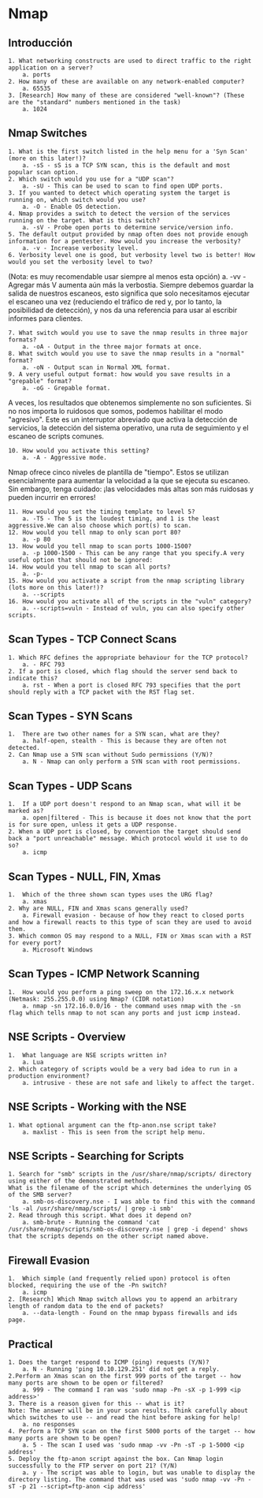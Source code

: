 # Nmap

## Introducción

    1. What networking constructs are used to direct traffic to the right application on a server?
        a. ports
    2. How many of these are available on any network-enabled computer?
        a. 65535
    3. [Research] How many of these are considered "well-known"? (These are the "standard" numbers mentioned in the task)
        a. 1024

## Nmap Switches

    1. What is the first switch listed in the help menu for a 'Syn Scan' (more on this later!)?
        a. -sS - sS is a TCP SYN scan, this is the default and most popular scan option.
    2. Which switch would you use for a "UDP scan"?
        a. -sU - This can be used to scan to find open UDP ports.
    3. If you wanted to detect which operating system the target is running on, which switch would you use?
        a. -O - Enable OS detection.
    4. Nmap provides a switch to detect the version of the services running on the target. What is this switch?
        a. -sV - Probe open ports to determine service/version info.
    5. The default output provided by nmap often does not provide enough information for a pentester. How would you increase the verbosity?
        a. -v - Increase verbosity level.
    6. Verbosity level one is good, but verbosity level two is better! How would you set the verbosity level to two?
(Nota: es muy recomendable usar siempre al menos esta opción) a. -vv - Agregar más V aumenta aún más la verbostia. Siempre debemos guardar la salida de nuestros escaneos, esto significa que solo necesitamos ejecutar el escaneo una vez (reduciendo el tráfico de red y, por lo tanto, la posibilidad de detección), y nos da una referencia para usar al escribir informes para clientes.

    7. What switch would you use to save the nmap results in three major formats?
        a. -oA - Output in the three major formats at once.
    8. What switch would you use to save the nmap results in a "normal" format?
        a. -oN - Output scan in Normal XML format.
    9. A very useful output format: how would you save results in a "grepable" format?
        a. -oG - Grepable format.
A veces, los resultados que obtenemos simplemente no son suficientes. Si no nos importa lo ruidosos que somos, podemos habilitar el modo "agresivo". Este es un interruptor abreviado que activa la detección de servicios, la detección del sistema operativo, una ruta de seguimiento y el escaneo de scripts comunes.

    10. How would you activate this setting?
        a. -A - Aggressive mode.
Nmap ofrece cinco niveles de plantilla de "tiempo". Estos se utilizan esencialmente para aumentar la velocidad a la que se ejecuta su escaneo. Sin embargo, tenga cuidado: ¡las velocidades más altas son más ruidosas y pueden incurrir en errores! 

    11. How would you set the timing template to level 5?
        a. -T5 - The 5 is the loudest timing, and 1 is the least aggressive.We can also choose which port(s) to scan.
    12. How would you tell nmap to only scan port 80?
        a. -p 80
    13. How would you tell nmap to scan ports 1000-1500?
        a. -p 1000-1500 - This can be any range that you specify.A very useful option that should not be ignored:
    14. How would you tell nmap to scan all ports?
        a. -p-
    15. How would you activate a script from the nmap scripting library (lots more on this later!)?
        a. --scripts
    16. How would you activate all of the scripts in the "vuln" category?
        a. --scripts=vuln - Instead of vuln, you can also specify other scripts.

## Scan Types - TCP Connect Scans

    1. Which RFC defines the appropriate behaviour for the TCP protocol?
        a. - RFC 793
    2. If a port is closed, which flag should the server send back to indicate this?
        a. rst - When a port is closed RFC 793 specifies that the port should reply with a TCP packet with the RST flag set.

## Scan Types - SYN Scans

    1.  There are two other names for a SYN scan, what are they?
        a. half-open, stealth - This is because they are often not detected.
    2. Can Nmap use a SYN scan without Sudo permissions (Y/N)?
        a. N - Nmap can only perform a SYN scan with root permissions.

## Scan Types - UDP Scans

    1.  If a UDP port doesn't respond to an Nmap scan, what will it be marked as?
        a. open|filtered - This is because it does not know that the port is for sure open, unless it gets a UDP response.
    2. When a UDP port is closed, by convention the target should send back a "port unreachable" message. Which protocol would it use to do so?
        a. icmp

## Scan Types - NULL, FIN, Xmas

    1.  Which of the three shown scan types uses the URG flag?
        a. xmas
    2. Why are NULL, FIN and Xmas scans generally used?
        a. Firewall evasion - because of how they react to closed ports and how a firewall reacts to this type of scan they are used to avoid them.
    3. Which common OS may respond to a NULL, FIN or Xmas scan with a RST for every port?
        a. Microsoft Windows

## Scan Types - ICMP Network Scanning

    1.  How would you perform a ping sweep on the 172.16.x.x network (Netmask: 255.255.0.0) using Nmap? (CIDR notation)
        a. nmap -sn 172.16.0.0/16 - the command uses nmap with the -sn flag which tells nmap to not scan any ports and just icmp instead.

## NSE Scripts - Overview

    1.  What language are NSE scripts written in?
        a. Lua
    2. Which category of scripts would be a very bad idea to run in a production environment?
        a. intrusive - these are not safe and likely to affect the target.

## NSE Scripts - Working with the NSE

    1. What optional argument can the ftp-anon.nse script take?
        a. maxlist - This is seen from the script help menu.

## NSE Scripts - Searching for Scripts

    1. Search for "smb" scripts in the /usr/share/nmap/scripts/ directory using either of the demonstrated methods.
    What is the filename of the script which determines the underlying OS of the SMB server?
        a. smb-os-discovery.nse - I was able to find this with the command 'ls -al /usr/share/nmap/scripts/ | grep -i smb'
    2. Read through this script. What does it depend on?
        a. smb-brute - Running the command 'cat /usr/share/nmap/scripts/smb-os-discovery.nse | grep -i depend' shows that the scripts depends on the other script named above.

## Firewall Evasion

    1.  Which simple (and frequently relied upon) protocol is often blocked, requiring the use of the -Pn switch?
        a. icmp
    2. [Research] Which Nmap switch allows you to append an arbitrary length of random data to the end of packets?
        a. --data-length - Found on the nmap bypass firewalls and ids page. 

## Practical

    1. Does the target respond to ICMP (ping) requests (Y/N)?
        a. N - Running 'ping 10.10.129.251' did not get a reply.
    2.Perform an Xmas scan on the first 999 ports of the target -- how many ports are shown to be open or filtered?
        a. 999 - The command I ran was 'sudo nmap -Pn -sX -p 1-999 <ip address>'
    3. There is a reason given for this -- what is it?
    Note: The answer will be in your scan results. Think carefully about which switches to use -- and read the hint before asking for help!
        a. no responses
    4. Perform a TCP SYN scan on the first 5000 ports of the target -- how many ports are shown to be open?
        a. 5 - The scan I used was 'sudo nmap -vv -Pn -sT -p 1-5000 <ip address'
    5. Deploy the ftp-anon script against the box. Can Nmap login successfully to the FTP server on port 21? (Y/N)
        a. y - The script was able to login, but was unable to display the directory listing. The command that was used was 'sudo nmap -vv -Pn -sT -p 21 --script=ftp-anon <ip address'
